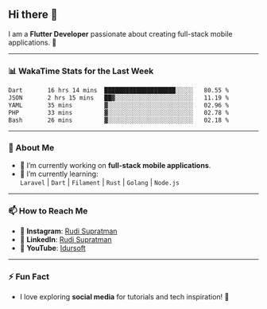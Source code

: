 ## Hi there 👋

I am a **Flutter Developer** passionate about creating full-stack mobile applications. 🚀

---

### 📊 WakaTime Stats for the Last Week
<!--START_SECTION:waka-->

```txt
Dart       16 hrs 14 mins  ████████████████████░░░░░   80.55 %
JSON       2 hrs 15 mins   ██▓░░░░░░░░░░░░░░░░░░░░░░   11.19 %
YAML       35 mins         ▓░░░░░░░░░░░░░░░░░░░░░░░░   02.96 %
PHP        33 mins         ▓░░░░░░░░░░░░░░░░░░░░░░░░   02.78 %
Bash       26 mins         ▓░░░░░░░░░░░░░░░░░░░░░░░░   02.18 %
```

<!--END_SECTION:waka-->

---

### 🌱 About Me
- 🔭 I’m currently working on **full-stack mobile applications**.
- 🌱 I’m currently learning:  
  `Laravel` | `Dart` | `Filament` | `Rust` | `Golang` | `Node.js`

---

### 📫 How to Reach Me
- 💬 **Instagram**: [Rudi Supratman](https://www.instagram.com/rudisupratman97)  
- 💼 **LinkedIn**: [Rudi Supratman](https://www.linkedin.com/in/rudi-supratman-324233281)  
- 🎥 **YouTube**: [Idursoft](https://www.youtube.com/@adde5863)

---

### ⚡ Fun Fact
- I love exploring **social media** for tutorials and tech inspiration! 🎥
